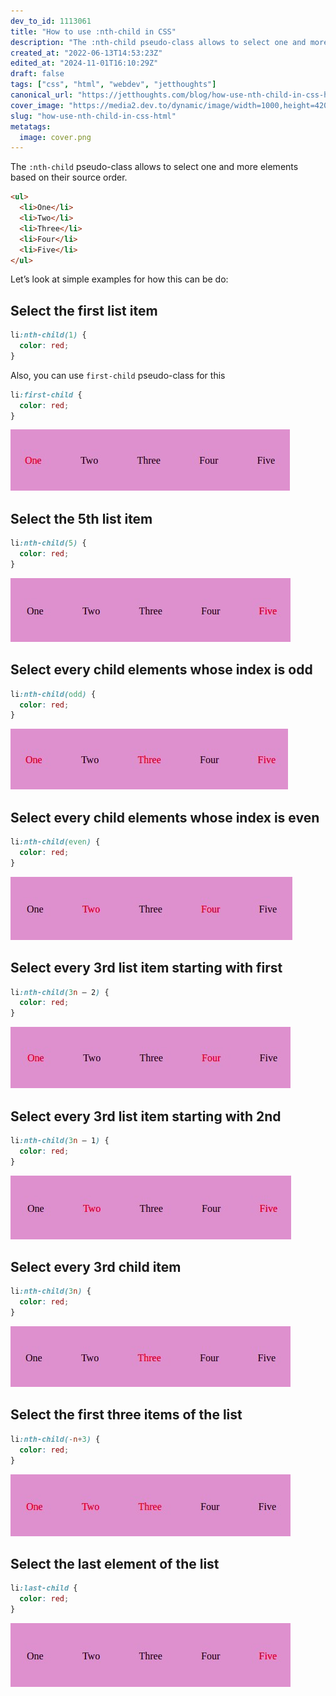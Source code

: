 ```yaml
---
dev_to_id: 1113061
title: "How to use :nth-child in CSS"
description: "The :nth-child pseudo-class allows to select one and more elements based on their source..."
created_at: "2022-06-13T14:53:23Z"
edited_at: "2024-11-01T16:10:29Z"
draft: false
tags: ["css", "html", "webdev", "jetthoughts"]
canonical_url: "https://jetthoughts.com/blog/how-use-nth-child-in-css-html/"
cover_image: "https://media2.dev.to/dynamic/image/width=1000,height=420,fit=cover,gravity=auto,format=auto/https%3A%2F%2Fdev-to-uploads.s3.amazonaws.com%2Fuploads%2Farticles%2Fe9rve6b255r7off0ugz2.png"
slug: "how-use-nth-child-in-css-html"
metatags:
  image: cover.png
---
```

The `:nth-child` pseudo-class allows to select one and more elements based on their source order.
```html
<ul>
  <li>One</li>
  <li>Two</li>
  <li>Three</li>
  <li>Four</li>
  <li>Five</li>
</ul>
```
Let’s look at simple examples for how this can be do:

## Select the first list item
```css
li:nth-child(1) {
  color: red;
}
```
Also, you can use `first-child` pseudo-class for this
```css
li:first-child {
  color: red;
}
```
![Image description](file_0.png)

## Select the 5th list item
```css
li:nth-child(5) {
  color: red;
}
```
![Image description](file_1.png)


## Select every child elements whose index is odd
```css
li:nth-child(odd) {
  color: red;
}
```
![Image description](file_2.png)

## Select every child elements whose index is even
```css
li:nth-child(even) {
  color: red;
}
```
![Image description](file_3.png)

## Select every 3rd list item starting with first
```css
li:nth-child(3n — 2) {
  color: red;
}
```
![Image description](file_4.png)

## Select every 3rd list item starting with 2nd
```css
li:nth-child(3n — 1) {
  color: red;
}
```
![Image description](file_5.png)
  
## Select every 3rd child item
```css
li:nth-child(3n) {
  color: red;
}
```
![Image description](file_6.png)

## Select the first three items of the list
```css
li:nth-child(-n+3) {
  color: red;
}
```
![Image description](file_7.png)
      
## Select the last element of the list
```css
li:last-child {
  color: red;
}
```
![Image description](file_8.png)
 